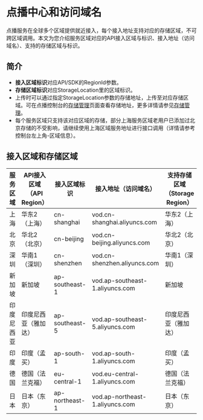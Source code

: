 # 点播中心和访问域名

点播服务在全球多个区域提供就近接入，每个接入地址支持对应的存储区域，不可跨区域调用。本文为您介绍服务区域对应的API接入区域与标识、接入地址（访问域名）、支持的存储区域与标识。

## 简介

-   **接入区域标识**对应API/SDK的RegionId参数。
-   **存储区域标识**对应StorageLocation里的区域标识。
-   上传时可以通过指定StorageLocation参数的存储地址，上传至对应存储区域。可在点播控制台的[存储管理](https://vod.console.aliyun.com/?spm=5176.12818093.0.2.6ed816d0ZyFwPz#/storage/list)页面查看存储地址，更多详情请参见[存储管理](/cn.zh-CN/控制台指南/配置管理/存储管理.md)。
-   每个服务区域只支持该对应区域的存储，部分上海服务区域老用户已添加过北京存储的不受影响，请继续使用上海区域服务地址进行接口调用（详情请参考控制台左上角-区域信息）。

## 接入区域和存储区域

|服务区域|API接入区域（API Region）|接入区域标识|接入地址（访问域名）|支持存储区域（Storage Region）|存储区域标识|
|----|-------------------|------|----------|----------------------|------|
|上海|华东2（上海）|cn-shanghai|vod.cn-shanghai.aliyuncs.com|华东2（上海）|cn-shanghai|
|北京|华北2（北京）|cn-beijing|vod.cn-beijing.aliyuncs.com|华北2（北京）|cn-beijing|
|深圳|华南1（深圳）|cn-shenzhen|vod.cn-shenzhen.aliyuncs.com|华南1（深圳）|cn-shenzhen|
|新加坡|新加坡|ap-southeast-1|vod.ap-southeast-1.aliyuncs.com|新加坡|ap-southeast-1|
|印度尼西亚|印度尼西亚（雅加达）|ap-southeast-5|vod.ap-southeast-5.aliyuncs.com|印度尼西亚（雅加达）|ap-southeast-5|
|印度|印度（孟买）|ap-south-1|vod.ap-south-1.aliyuncs.com|印度（孟买）|ap-south-1|
|德国|德国（法兰克福）|eu-central-1|vod.eu-central-1.aliyuncs.com|德国（法兰克福）|eu-central-1|
|日本|日本（东京）|ap-northeast-1|vod.ap-northeast-1.aliyuncs.com|日本（东京）|ap-northeast-1|

